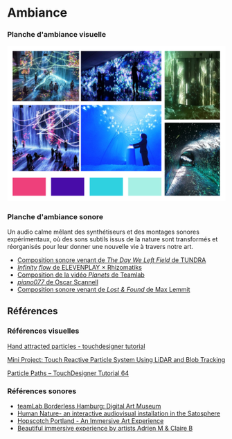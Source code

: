 # Ambiance

<!-- Ici mettre tous les documents et références associés à l'établissement de l'ambiance du projet   -->
### Planche d'ambiance visuelle
![moodboard](https://github.com/tprangers/internature/blob/main/assets/internature_moodboard.jpg)

### Planche d'ambiance sonore
Un audio calme mêlant des synthétiseurs et des montages sonores expérimentaux, où des sons subtils issus de la nature sont transformés et réorganisés pour leur donner une nouvelle vie à travers notre art.

- [Composition sonore venant de *The Day We Left Field* de TUNDRA](https://m.youtube.com/watch?v=4XeSs9a1rLQ&list=PLBBz6wzKh2tMFQ-kCNZKN96oCJCIcehtk&index=1&pp=gAQBiAQB)
- [*Infinity flow* de ELEVENPLAY × Rhizomatiks](https://www.youtube.com/watch?app=desktop&v=xTaIXO6ufGw)
- [Composition de la vidéo *Planets* de Teamlab](https://www.youtube.com/watch?app=desktop&v=-uJTk_mRmUY)
- [*piano077* de Oscar Scannell](https://www.youtube.com/watch?app=desktop&v=oGSitxblbAg)
- [Composition sonore venant de *Lost & Found* de Max Lemmit](https://www.youtube.com/watch?app=desktop&v=gpSLtYSHFmg)
  
## Références
### Références visuelles
[Hand attracted particles - touchdesigner tutorial](https://www.youtube.com/watch?v=0agyZ8gVZ1E)

[Mini Project: Touch Reactive Particle System Using LiDAR and Blob Tracking](https://www.youtube.com/watch?v=miK39CxCHJc)

[Particle Paths – TouchDesigner Tutorial 64](https://www.youtube.com/watch?v=JeRPGeYBwXo)

### Références sonores
- [teamLab Borderless Hamburg: Digital Art Museum](https://www.youtube.com/watch?v=rwnFygwoqOQ)
- [Human Nature- an interactive audiovisual installation in the Satosphere](https://www.youtube.com/watch?v=Kt4FWBp3Xoo&t=66s)
- [Hopscotch Portland - An Immersive Art Experience](https://www.youtube.com/watch?v=MB3wyhu2pOw&t=4s)
- [Beautiful immersive experience by artists Adrien M & Claire B](https://www.youtube.com/watch?v=fb5QgYMOgOo)
